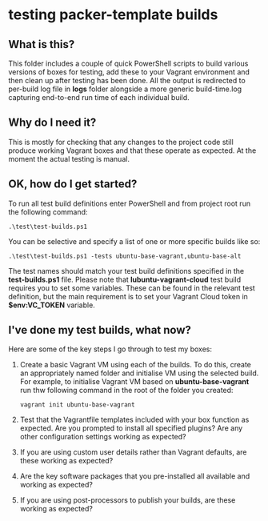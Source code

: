 # testing packer-template builds

## What is this?

This folder includes a couple of quick PowerShell scripts to build various versions of boxes for testing, add these to your Vagrant environment and then clean up after testing has been done. All the output is redirected to per-build log file in **logs** folder alongside a more generic build-time.log capturing end-to-end run time of each individual build.

## Why do I need it?

This is mostly for checking that any changes to the project code still produce working Vagrant boxes and that these operate as expected. At the moment the actual testing is manual.

## OK, how do I get started?

To run all test build definitions enter PowerShell and from project root run the following command:

```shell
.\test\test-builds.ps1
```

You can be selective and specify a list of one or more specific builds like so:

```shell
.\test\test-builds.ps1 -tests ubuntu-base-vagrant,ubuntu-base-alt
```

The test names should match your test build definitions specified in the **test-builds.ps1** file. Please note that **lubuntu-vagrant-cloud** test build requires you to set some variables. These can be found in the relevant test definition, but the main requirement is to set your Vagrant Cloud token in **$env:VC_TOKEN** variable.

## I've done my test builds, what now?

Here are some of the key steps I go through to test my boxes:

1. Create a basic Vagrant VM using each of the builds. To do this, create an appropriately named folder and initialise VM using the selected build. For example, to initialise Vagrant VM based on **ubuntu-base-vagrant** run thw following command in the root of the folder you created:

    ```shell
    vagrant init ubuntu-base-vagrant
    ```

2. Test that the Vagrantfile templates included with your box function as expected. Are you prompted to install all specified plugins? Are any other configuration settings working as expected?

3. If you are using custom user details rather than Vagrant defaults, are these working as expected?

4. Are the key software packages that you pre-installed all available and working as expected?

5. If you are using post-processors to publish your builds, are these working as expected?


